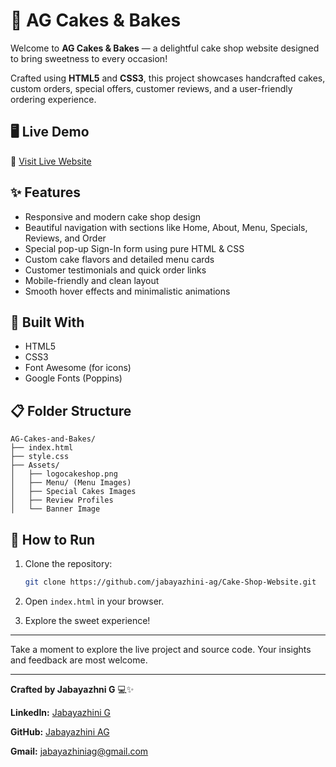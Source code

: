 # 🍰 AG Cakes & Bakes

Welcome to **AG Cakes & Bakes** — a delightful cake shop website designed to bring sweetness to every occasion!  

Crafted using **HTML5** and **CSS3**, this project showcases handcrafted cakes, custom orders, special offers, customer reviews, and a user-friendly ordering experience.

## 🖥️ Live Demo
🔗 [Visit Live Website](https://ag-cakes-and-bakes.netlify.app/)

## ✨ Features
- Responsive and modern cake shop design
- Beautiful navigation with sections like Home, About, Menu, Specials, Reviews, and Order
- Special pop-up Sign-In form using pure HTML & CSS
- Custom cake flavors and detailed menu cards
- Customer testimonials and quick order links
- Mobile-friendly and clean layout
- Smooth hover effects and minimalistic animations

## 📂 Built With
- HTML5
- CSS3
- Font Awesome (for icons)
- Google Fonts (Poppins)

## 📋 Folder Structure

  ```
  AG-Cakes-and-Bakes/
  ├── index.html
  ├── style.css
  ├── Assets/
  │   ├── logocakeshop.png
  │   ├── Menu/ (Menu Images)
  │   ├── Special Cakes Images
  │   ├── Review Profiles
  │   └── Banner Image
  ```

## 🚀 How to Run
 1. Clone the repository:
    ```bash
    git clone https://github.com/jabayazhini-ag/Cake-Shop-Website.git

 2. Open `index.html` in your browser.

 3. Explore the sweet experience!

 ---

 Take a moment to explore the live project and source code. Your insights and feedback are most welcome.

  ---

  **Crafted by Jabayazhni G** 💻✨

  **LinkedIn:** [Jabayazhini G](https://www.linkedin.com/in/jabayazhini-ag/)  
 
  **GitHub:** [Jabayazhini AG](https://github.com/jabayazhini-ag)
 
  **Gmail:** jabayazhiniag@gmail.com

